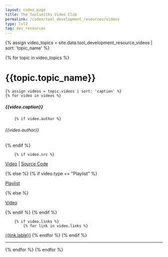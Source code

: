 ```yaml
---
layout: codex_page
title: The Toolsmiths Video Club
permalink: /codex/tool_development_resources/videos
type: lvl2
tag: dev_resources
---
```


<!-- To Edit or Add content to this page please edit the _data/tool_development_resource_videos.yaml file -->
{% assign video_topics = site.data.tool_development_resource_videos | sort: 'topic_name' %}

{% for topic in video_topics %}
<h1> {{topic.topic_name}} </h1>

	{% assign videos = topic.videos | sort: 'caption' %}
	{% for video in videos %}
<h5>{{video.caption}}</h5>

		{% if video.author %}
<h6>{{video.author}}</h6>
		{% endif %}

		{% if video.src %}
<p><a href="{{video.url}}">Video</a>
 | <a href="{{video.src}}">Source Code</a></p>
		{% else %}
			{% if video.type == "Playlist" %}
<p><a href="{{video.url}}">Playlist</a></p>
			{% else %}
<p><a href="{{video.url}}">Video</a></p>
			{% endif %}
		{% endif %}

		{% if video.links %}
			{% for link in video.links %}
<a href="{{link.url}}">{{link.lable}}</a>
			{% endfor %}
		{% endif %}
<hr>
	{% endfor %}
{% endfor %}